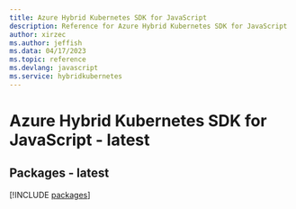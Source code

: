 ```yaml
---
title: Azure Hybrid Kubernetes SDK for JavaScript
description: Reference for Azure Hybrid Kubernetes SDK for JavaScript
author: xirzec
ms.author: jeffish
ms.data: 04/17/2023
ms.topic: reference
ms.devlang: javascript
ms.service: hybridkubernetes
---
```

# Azure Hybrid Kubernetes SDK for JavaScript - latest
## Packages - latest
[!INCLUDE [packages](hybrid-kubernetes-index.md)]